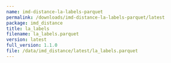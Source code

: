 ```yaml
---
name: imd-distance-la-labels-parquet
permalink: /downloads/imd-distance-la-labels-parquet/latest
package: imd_distance
title: la_labels
filename: la_labels.parquet
version: latest
full_version: 1.1.0
file: /data/imd_distance/latest/la_labels.parquet
---
```


